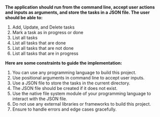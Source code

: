 **The application should run from the command line, 
accept user actions and inputs as arguments, 
and store the tasks in a JSON file. The user should be able to:**

1. Add, Update, and Delete tasks
2. Mark a task as in progress or done
3. List all tasks
4. List all tasks that are done
5. List all tasks that are not done
6. List all tasks that are in progress


**Here are some constraints to guide the implementation:**

1. You can use any programming language to build this project.
2. Use positional arguments in command line to accept user inputs.
3. Use a JSON file to store the tasks in the current directory.
4. The JSON file should be created if it does not exist.
5. Use the native file system module of your programming language to interact with the JSON file.
6. Do not use any external libraries or frameworks to build this project.
7. Ensure to handle errors and edge cases gracefully.